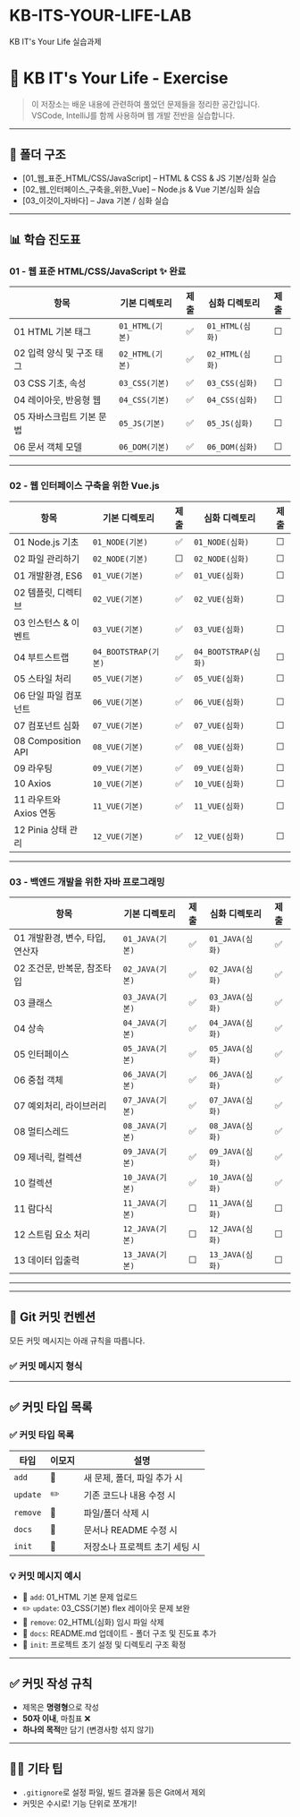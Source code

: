 # KB-ITS-YOUR-LIFE-LAB

KB IT's Your Life 실습과제

# 📘 KB IT's Your Life - Exercise

> 이 저장소는 배운 내용에 관련하여 풀었던 문제들을 정리한 공간입니다.  
> VSCode, IntelliJ를 함께 사용하며 웹 개발 전반을 실습합니다.

---

## 📁 폴더 구조

- [01_웹_표준_HTML/CSS/JavaScript] – HTML & CSS & JS 기본/심화 실습
- [02_웹_인터페이스_구축을_위한_Vue] – Node.js & Vue 기본/심화 실습
- [03_이것이_자바다] – Java 기본 / 심화 실습

---

## 📊 학습 진도표

### 01 - 웹 표준 HTML/CSS/JavaScript ✨ 완료

| 항목                      | 기본 디렉토리   | 제출 | 심화 디렉토리   | 제출 |
| ------------------------- | --------------- | :--: | --------------- | :--: |
| 01 HTML 기본 태그         | `01_HTML(기본)` |  ✅  | `01_HTML(심화)` |  ☐   |
| 02 입력 양식 및 구조 태그 | `02_HTML(기본)` |  ✅  | `02_HTML(심화)` |  ☐   |
| 03 CSS 기초, 속성         | `03_CSS(기본)`  |  ✅  | `03_CSS(심화)`  |  ☐   |
| 04 레이아웃, 반응형 웹    | `04_CSS(기본)`  |  ✅  | `04_CSS(심화)`  |  ☐   |
| 05 자바스크립트 기본 문법 | `05_JS(기본)`   |  ✅  | `05_JS(심화)`   |  ☐   |
| 06 문서 객체 모델         | `06_DOM(기본)`  |  ✅  | `06_DOM(심화)`  |  ☐   |

---

### 02 - 웹 인터페이스 구축을 위한 Vue.js

| 항목                   | 기본 디렉토리        | 제출 | 심화 디렉토리        | 제출 |
| ---------------------- | -------------------- | :--: | -------------------- | :--: |
| 01 Node.js 기초        | `01_NODE(기본)`      |  ✅  | `01_NODE(심화)`      |  ☐   |
| 02 파일 관리하기       | `02_NODE(기본)`      |  ☐   | `02_NODE(심화)`      |  ☐   |
| 01 개발환경, ES6       | `01_VUE(기본)`       |  ✅  | `01_VUE(심화)`       |  ☐   |
| 02 템플릿, 디렉티브    | `02_VUE(기본)`       |  ✅  | `02_VUE(심화)`       |  ☐   |
| 03 인스턴스 & 이벤트   | `03_VUE(기본)`       |  ✅  | `03_VUE(심화)`       |  ☐   |
| 04 부트스트랩          | `04_BOOTSTRAP(기본)` |  ✅  | `04_BOOTSTRAP(심화)` |  ☐   |
| 05 스타일 처리         | `05_VUE(기본)`       |  ✅  | `05_VUE(심화)`       |  ☐   |
| 06 단일 파일 컴포넌트  | `06_VUE(기본)`       |  ✅  | `06_VUE(심화)`       |  ☐   |
| 07 컴포넌트 심화       | `07_VUE(기본)`       |  ✅  | `07_VUE(심화)`       |  ☐   |
| 08 Composition API     | `08_VUE(기본)`       |  ✅  | `08_VUE(심화)`       |  ☐   |
| 09 라우팅              | `09_VUE(기본)`       |  ✅  | `09_VUE(심화)`       |  ☐   |
| 10 Axios               | `10_VUE(기본)`       |  ✅  | `10_VUE(심화)`       |  ☐   |
| 11 라우트와 Axios 연동 | `11_VUE(기본)`       |  ✅  | `11_VUE(심화)`       |  ☐   |
| 12 Pinia 상태 관리     | `12_VUE(기본)`       |  ✅  | `12_VUE(심화)`       |  ☐   |

---

### 03 - 백엔드 개발을 위한 자바 프로그래밍

| 항목                            | 기본 디렉토리   | 제출 | 심화 디렉토리   | 제출 |
| ------------------------------- | --------------- | :--: | --------------- | :--: |
| 01 개발환경, 변수, 타입, 연산자 | `01_JAVA(기본)` |  ✅  | `01_JAVA(심화)` |  ✅  |
| 02 조건문, 반복문, 참조타입     | `02_JAVA(기본)` |  ✅  | `02_JAVA(심화)` |  ✅  |
| 03 클래스                       | `03_JAVA(기본)` |  ✅  | `03_JAVA(심화)` |  ✅  |
| 04 상속                         | `04_JAVA(기본)` |  ✅  | `04_JAVA(심화)` |  ✅  |
| 05 인터페이스                   | `05_JAVA(기본)` |  ✅  | `05_JAVA(심화)` |  ✅  |
| 06 중첩 객체                    | `06_JAVA(기본)` |  ✅  | `06_JAVA(심화)` |  ✅  |
| 07 예외처리, 라이브러리         | `07_JAVA(기본)` |  ✅  | `07_JAVA(심화)` |  ✅  |
| 08 멀티스레드                   | `08_JAVA(기본)` |  ✅  | `08_JAVA(심화)` |  ✅  |
| 09 제너릭, 컬렉션               | `09_JAVA(기본)` |  ✅  | `09_JAVA(심화)` |  ✅  |
| 10 컬렉션                       | `10_JAVA(기본)` |  ✅  | `10_JAVA(심화)` |  ✅  |
| 11 람다식                       | `11_JAVA(기본)` |  ☐   | `11_JAVA(심화)` |  ☐   |
| 12 스트림 요소 처리             | `12_JAVA(기본)` |  ☐   | `12_JAVA(심화)` |  ☐   |
| 13 데이터 입출력                | `13_JAVA(기본)` |  ☐   | `13_JAVA(심화)` |  ☐   |

---

---

## 📝 Git 커밋 컨벤션

모든 커밋 메시지는 아래 규칙을 따릅니다.

### ✅ 커밋 메시지 형식

---

## ✅ 커밋 타입 목록

### ✅ 커밋 타입 목록

| 타입     | 이모지 | 설명                           |
| -------- | ------ | ------------------------------ |
| `add`    | 📁     | 새 문제, 폴더, 파일 추가 시    |
| `update` | ✏️     | 기존 코드나 내용 수정 시       |
| `remove` | 🧹     | 파일/폴더 삭제 시              |
| `docs`   | 📝     | 문서나 README 수정 시          |
| `init`   | 🎉     | 저장소나 프로젝트 초기 세팅 시 |

### 💡 커밋 메시지 예시

- 📁 `add`: 01_HTML 기본 문제 업로드
- ✏️ `update`: 03_CSS(기본) flex 레이아웃 문제 보완
- 🧹 `remove`: 02_HTML(심화) 임시 파일 삭제
- 📝 `docs`: README.md 업데이트 - 폴더 구조 및 진도표 추가
- 🎉 `init`: 프로젝트 초기 설정 및 디렉토리 구조 확정

---

## ✅ 커밋 작성 규칙

- 제목은 **명령형**으로 작성
- **50자 이내**, 마침표 ❌
- **하나의 목적**만 담기 (변경사항 섞지 않기)

---

## 🧙‍♀️ 기타 팁

- `.gitignore`로 설정 파일, 빌드 결과물 등은 Git에서 제외
- 커밋은 수시로! 기능 단위로 쪼개기!
